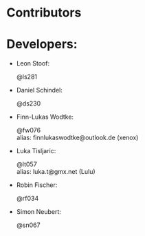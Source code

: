 # Contributors
<h1>Developers:</h1>

<ul>
    <li> Leon Stoof:<p>@ls281</p></li>
    <li> Daniel Schindel:<p>@ds230</p></li>
    <li> Finn-Lukas Wodtke:<p>@fw076<br>alias: finnlukaswodtke@outlook.de (xenox)</p></li>
    <li> Luka Tisljaric:<p>@lt057<br>alias: luka.t@gmx.net (Lulu)</p></li>
    <li> Robin Fischer:<p>@rf034</p></li>
    <li> Simon Neubert:<p>@sn067</p></li>
</ul>